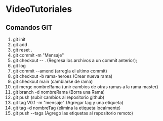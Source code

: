 # VideoTutoriales 
## Comandos GIT

1. git init
2. git add .
3. git reset .
4. git commit -m "Mensaje"
5. git checkout -- .  (Regresa los archivos a un commit anterior);
6. git log
7. git commit --amend (arregla el ultimo commit)
8. git checkout -b rama-heroes (Crear nueva rama)
9. git checkout main (cambiarse de rama)
10. git merge nombreRama (unir cambios de otras ramas a la rama master)
11. git branch -d nombreRama  (Borra una Rama)
12. git push (subir cambios al repositorio github)
13. git tag V0.1 -m "mensaje" (Agregar tag y una etiqueta)
14. git tag -d nombreTag (elimina la etiqueta localmente)
15. git push --tags (Agrego las etiquetas al repositorio remoto)